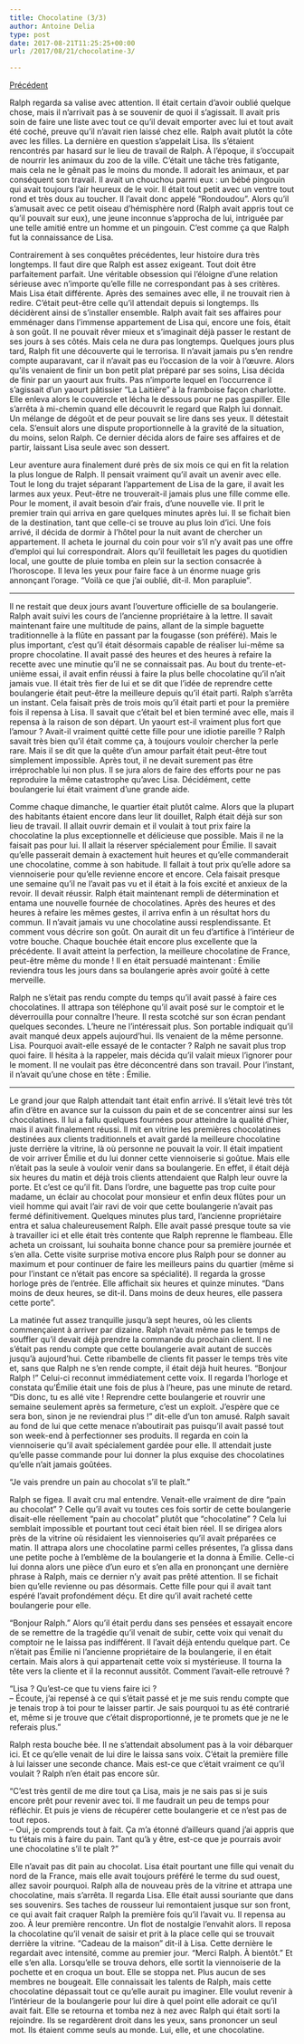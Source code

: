 ```yaml
---
title: Chocolatine (3/3)
author: Antoine Delia
type: post
date: 2017-08-21T11:25:25+00:00
url: /2017/08/21/chocolatine-3/

---
```

[Précédent][1]

Ralph regarda sa valise avec attention. Il était certain d&#8217;avoir oublié quelque chose, mais il n&#8217;arrivait pas à se souvenir de quoi il s&#8217;agissait. Il avait pris soin de faire une liste avec tout ce qu&#8217;il devait emporter avec lui et tout avait été coché, preuve qu&#8217;il n&#8217;avait rien laissé chez elle. Ralph avait plutôt la côte avec les filles. La dernière en question s&#8217;appelait Lisa. Ils s&#8217;étaient rencontrés par hasard sur le lieu de travail de Ralph. À l&#8217;époque, il s&#8217;occupait de nourrir les animaux du zoo de la ville. C&#8217;était une tâche très fatigante, mais cela ne le gênait pas le moins du monde. Il adorait les animaux, et par conséquent son travail. Il avait un chouchou parmi eux : un bébé pingouin qui avait toujours l&#8217;air heureux de le voir. Il était tout petit avec un ventre tout rond et très doux au toucher. Il l&#8217;avait donc appelé &#8220;Rondoudou&#8221;. Alors qu&#8217;il s&#8217;amusait avec ce petit oiseau d&#8217;hémisphère nord (Ralph avait appris tout ce qu&#8217;il pouvait sur eux), une jeune inconnue s&#8217;approcha de lui, intriguée par une telle amitié entre un homme et un pingouin. C&#8217;est comme ça que Ralph fut la connaissance de Lisa.

Contrairement à ses conquêtes précédentes, leur histoire dura très longtemps. Il faut dire que Ralph est assez exigeant. Tout doit être parfaitement parfait. Une véritable obsession qui l&#8217;éloigne d&#8217;une relation sérieuse avec n&#8217;importe qu&#8217;elle fille ne correspondant pas à ses critères. Mais Lisa était différente. Après des semaines avec elle, il ne trouvait rien à redire. C&#8217;était peut-être celle qu&#8217;il attendait depuis si longtemps. Ils décidèrent ainsi de s&#8217;installer ensemble. Ralph avait fait ses affaires pour emménager dans l&#8217;immense appartement de Lisa qui, encore une fois, était à son goût. Il ne pouvait rêver mieux et s&#8217;imaginait déjà passer le restant de ses jours à ses côtés. Mais cela ne dura pas longtemps. Quelques jours plus tard, Ralph fit une découverte qui le terrorisa. Il n&#8217;avait jamais pu s&#8217;en rendre compte auparavant, car il n&#8217;avait pas eu l&#8217;occasion de la voir à l&#8217;œuvre. Alors qu&#8217;ils venaient de finir un bon petit plat préparé par ses soins, Lisa décida de finir par un yaourt aux fruits. Pas n&#8217;importe lequel en l’occurrence il s&#8217;agissait d&#8217;un yaourt pâtissier &#8220;La Laitière&#8221; à la framboise façon charlotte. Elle enleva alors le couvercle et lécha le dessous pour ne pas gaspiller. Elle s&#8217;arrêta à mi-chemin quand elle découvrit le regard que Ralph lui donnait. Un mélange de dégoût et de peur pouvait se lire dans ses yeux. Il détestait cela. S&#8217;ensuit alors une dispute proportionnelle à la gravité de la situation, du moins, selon Ralph. Ce dernier décida alors de faire ses affaires et de partir, laissant Lisa seule avec son dessert.

Leur aventure aura finalement duré près de six mois ce qui en fit la relation la plus longue de Ralph. Il pensait vraiment qu&#8217;il avait un avenir avec elle. Tout le long du trajet séparant l&#8217;appartement de Lisa de la gare, il avait les larmes aux yeux. Peut-être ne trouverait-il jamais plus une fille comme elle. Pour le moment, il avait besoin d&#8217;air frais, d&#8217;une nouvelle vie. Il prit le premier train qui arriva en gare quelques minutes après lui. Il se fichait bien de la destination, tant que celle-ci se trouve au plus loin d&#8217;ici. Une fois arrivé, il décida de dormir à l&#8217;hôtel pour la nuit avant de chercher un appartement. Il acheta le journal du coin pour voir s&#8217;il n&#8217;y avait pas une offre d&#8217;emploi qui lui correspondrait. Alors qu&#8217;il feuilletait les pages du quotidien local, une goutte de pluie tomba en plein sur la section consacrée à l&#8217;horoscope. Il leva les yeux pour faire face à un énorme nuage gris annonçant l&#8217;orage. &#8220;Voilà ce que j&#8217;ai oublié, dit-il. Mon parapluie&#8221;.

* * *

Il ne restait que deux jours avant l&#8217;ouverture officielle de sa boulangerie. Ralph avait suivi les cours de l&#8217;ancienne propriétaire à la lettre. Il savait maintenant faire une multitude de pains, allant de la simple baguette traditionnelle à la flûte en passant par la fougasse (son préféré). Mais le plus important, c&#8217;est qu&#8217;il était désormais capable de réaliser lui-même sa propre chocolatine. Il avait passé des heures et des heures à refaire la recette avec une minutie qu&#8217;il ne se connaissait pas. Au bout du trente-et-unième essai, il avait enfin réussi à faire la plus belle chocolatine qu&#8217;il n&#8217;ait jamais vue. Il était très fier de lui et se dit que l&#8217;idée de reprendre cette boulangerie était peut-être la meilleure depuis qu&#8217;il était parti. Ralph s&#8217;arrêta un instant. Cela faisait près de trois mois qu&#8217;il était parti et pour la première fois il repensa à Lisa. Il savait que c&#8217;était bel et bien terminé avec elle, mais il repensa à la raison de son départ. Un yaourt est-il vraiment plus fort que l&#8217;amour ? Avait-il vraiment quitté cette fille pour une idiotie pareille ? Ralph savait très bien qu&#8217;il était comme ça, à toujours vouloir chercher la perle rare. Mais il se dit que la quête d&#8217;un amour parfait était peut-être tout simplement impossible. Après tout, il ne devait surement pas être irréprochable lui non plus. Il se jura alors de faire des efforts pour ne pas reproduire la même catastrophe qu&#8217;avec Lisa. Décidément, cette boulangerie lui était vraiment d&#8217;une grande aide.

Comme chaque dimanche, le quartier était plutôt calme. Alors que la plupart des habitants étaient encore dans leur lit douillet, Ralph était déjà sur son lieu de travail. Il allait ouvrir demain et il voulait à tout prix faire la chocolatine la plus exceptionnelle et délicieuse que possible. Mais il ne la faisait pas pour lui. Il allait la réserver spécialement pour Émilie. Il savait qu&#8217;elle passerait demain à exactement huit heures et qu&#8217;elle commanderait une chocolatine, comme à son habitude. Il fallait à tout prix qu&#8217;elle adore sa viennoiserie pour qu&#8217;elle revienne encore et encore. Cela faisait presque une semaine qu&#8217;il ne l&#8217;avait pas vu et il était à la fois excité et anxieux de la revoir. Il devait réussir. Ralph était maintenant rempli de détermination et entama une nouvelle fournée de chocolatines. Après des heures et des heures à refaire les mêmes gestes, il arriva enfin à un résultat hors du commun. Il n&#8217;avait jamais vu une chocolatine aussi resplendissante. Et comment vous décrire son goût. On aurait dit un feu d&#8217;artifice à l&#8217;intérieur de votre bouche. Chaque bouchée était encore plus excellente que la précédente. Il avait atteint la perfection, la meilleure chocolatine de France, peut-être même du monde ! Il en était persuadé maintenant : Émilie reviendra tous les jours dans sa boulangerie après avoir goûté à cette merveille.

Ralph ne s&#8217;était pas rendu compte du temps qu&#8217;il avait passé à faire ces chocolatines. Il attrapa son téléphone qu&#8217;il avait posé sur le comptoir et le déverrouilla pour connaître l&#8217;heure. Il resta scotché sur son écran pendant quelques secondes. L&#8217;heure ne l&#8217;intéressait plus. Son portable indiquait qu&#8217;il avait manqué deux appels aujourd&#8217;hui. Ils venaient de la même personne. Lisa. Pourquoi avait-elle essayé de le contacter ? Ralph ne savait plus trop quoi faire. Il hésita à la rappeler, mais décida qu&#8217;il valait mieux l&#8217;ignorer pour le moment. Il ne voulait pas être déconcentré dans son travail. Pour l&#8217;instant, il n&#8217;avait qu&#8217;une chose en tête : Émilie.

* * *

Le grand jour que Ralph attendait tant était enfin arrivé. Il s&#8217;était levé très tôt afin d&#8217;être en avance sur la cuisson du pain et de se concentrer ainsi sur les chocolatines. Il lui a fallu quelques fournées pour atteindre la qualité d&#8217;hier, mais il avait finalement réussi. Il mit en vitrine les premières chocolatines destinées aux clients traditionnels et avait gardé la meilleure chocolatine juste derrière la vitrine, là où personne ne pouvait la voir. Il était impatient de voir arriver Émilie et du lui donner cette viennoiserie si goûtue. Mais elle n&#8217;était pas la seule à vouloir venir dans sa boulangerie. En effet, il était déjà six heures du matin et déjà trois clients attendaient que Ralph leur ouvre la porte. Et c&#8217;est ce qu&#8217;il fit. Dans l&#8217;ordre, une baguette pas trop cuite pour madame, un éclair au chocolat pour monsieur et enfin deux flûtes pour un vieil homme qui avait l&#8217;air ravi de voir que cette boulangerie n&#8217;avait pas fermé définitivement. Quelques minutes plus tard, l&#8217;ancienne propriétaire entra et salua chaleureusement Ralph. Elle avait passé presque toute sa vie à travailler ici et elle était très contente que Ralph reprenne le flambeau. Elle acheta un croissant, lui souhaita bonne chance pour sa première journée et s&#8217;en alla. Cette visite surprise motiva encore plus Ralph pour se donner au maximum et pour continuer de faire les meilleurs pains du quartier (même si pour l&#8217;instant ce n&#8217;était pas encore sa spécialité). Il regarda la grosse horloge près de l&#8217;entrée. Elle affichait six heures et quinze minutes. &#8220;Dans moins de deux heures, se dit-il. Dans moins de deux heures, elle passera cette porte&#8221;.

La matinée fut assez tranquille jusqu&#8217;à sept heures, où les clients commençaient à arriver par dizaine. Ralph n&#8217;avait même pas le temps de souffler qu&#8217;il devait déjà prendre la commande du prochain client. Il ne s&#8217;était pas rendu compte que cette boulangerie avait autant de succès jusqu&#8217;à aujourd&#8217;hui. Cette ribambelle de clients fit passer le temps très vite et, sans que Ralph ne s&#8217;en rende compte, il était déjà huit heures. &#8220;Bonjour Ralph !&#8221; Celui-ci reconnut immédiatement cette voix. Il regarda l&#8217;horloge et constata qu&#8217;Émilie était une fois de plus à l&#8217;heure, pas une minute de retard. &#8220;Dis donc, tu es allé vite ! Reprendre cette boulangerie et rouvrir une semaine seulement après sa fermeture, c&#8217;est un exploit. J&#8217;espère que ce sera bon, sinon je ne reviendrai plus !&#8221; dit-elle d&#8217;un ton amusé. Ralph savait au fond de lui que cette menace n&#8217;aboutirait pas puisqu&#8217;il avait passé tout son week-end à perfectionner ses produits. Il regarda en coin la viennoiserie qu&#8217;il avait spécialement gardée pour elle. Il attendait juste qu&#8217;elle passe commande pour lui donner la plus exquise des chocolatines qu&#8217;elle n&#8217;ait jamais goûtées.

&#8220;Je vais prendre un pain au chocolat s&#8217;il te plaît.&#8221;

Ralph se figea. Il avait cru mal entendre. Venait-elle vraiment de dire &#8220;pain au chocolat&#8221; ? Celle qu&#8217;il avait vu toutes ces fois sortir de cette boulangerie disait-elle réellement &#8220;pain au chocolat&#8221; plutôt que &#8220;chocolatine&#8221; ? Cela lui semblait impossible et pourtant tout ceci était bien réel. Il se dirigea alors près de la vitrine où résidaient les viennoiseries qu&#8217;il avait préparées ce matin. Il attrapa alors une chocolatine parmi celles présentes, l&#8217;a glissa dans une petite poche à l&#8217;emblème de la boulangerie et la donna à Émilie. Celle-ci lui donna alors une pièce d&#8217;un euro et s&#8217;en alla en prononçant une dernière phrase à Ralph, mais ce dernier n&#8217;y avait pas prêté attention. Il se fichait bien qu&#8217;elle revienne ou pas désormais. Cette fille pour qui il avait tant espéré l&#8217;avait profondément déçu. Et dire qu&#8217;il avait racheté cette boulangerie pour elle.

&#8220;Bonjour Ralph.&#8221; Alors qu&#8217;il était perdu dans ses pensées et essayait encore de se remettre de la tragédie qu&#8217;il venait de subir, cette voix qui venait du comptoir ne le laissa pas indifférent. Il l&#8217;avait déjà entendu quelque part. Ce n&#8217;était pas Émilie ni l&#8217;ancienne propriétaire de la boulangerie, il en était certain. Mais alors à qui appartenait cette voix si mystérieuse. Il tourna la tête vers la cliente et il la reconnut aussitôt. Comment l&#8217;avait-elle retrouvé ?

&#8220;Lisa ? Qu&#8217;est-ce que tu viens faire ici ?  
&#8211; Écoute, j&#8217;ai repensé à ce qui s&#8217;était passé et je me suis rendu compte que je tenais trop à toi pour te laisser partir. Je sais pourquoi tu as été contrarié et, même si je trouve que c&#8217;était disproportionné, je te promets que je ne le referais plus.&#8221;

Ralph resta bouche bée. Il ne s&#8217;attendait absolument pas à la voir débarquer ici. Et ce qu&#8217;elle venait de lui dire le laissa sans voix. C&#8217;était la première fille à lui laisser une seconde chance. Mais est-ce que c&#8217;était vraiment ce qu&#8217;il voulait ? Ralph n&#8217;en était pas encore sûr.

&#8220;C&#8217;est très gentil de me dire tout ça Lisa, mais je ne sais pas si je suis encore prêt pour revenir avec toi. Il me faudrait un peu de temps pour réfléchir. Et puis je viens de récupérer cette boulangerie et ce n&#8217;est pas de tout repos.  
&#8211; Oui, je comprends tout à fait. Ça m&#8217;a étonné d&#8217;ailleurs quand j&#8217;ai appris que tu t&#8217;étais mis à faire du pain. Tant qu&#8217;à y être, est-ce que je pourrais avoir une chocolatine s&#8217;il te plaît ?&#8221;

Elle n&#8217;avait pas dit pain au chocolat. Lisa était pourtant une fille qui venait du nord de la France, mais elle avait toujours préféré le terme du sud ouest, allez savoir pourquoi. Ralph alla de nouveau près de la vitrine et attrapa une chocolatine, mais s&#8217;arrêta. Il regarda Lisa. Elle était aussi souriante que dans ses souvenirs. Ses taches de rousseur lui remontaient jusque sur son front, ce qui avait fait craquer Ralph la première fois qu&#8217;il l&#8217;avait vu. Il repensa au zoo. À leur première rencontre. Un flot de nostalgie l&#8217;envahit alors. Il reposa la chocolatine qu&#8217;il venait de saisir et prit à la place celle qui se trouvait derrière la vitrine. &#8220;Cadeau de la maison&#8221; dit-il à Lisa. Cette dernière le regardait avec intensité, comme au premier jour. &#8220;Merci Ralph. À bientôt.&#8221; Et elle s&#8217;en alla. Lorsqu&#8217;elle se trouva dehors, elle sortit la viennoiserie de la pochette et en croqua un bout. Elle se stoppa net. Plus aucun de ses membres ne bougeait. Elle connaissait les talents de Ralph, mais cette chocolatine dépassait tout ce qu&#8217;elle aurait pu imaginer. Elle voulut revenir à l&#8217;intérieur de la boulangerie pour lui dire à quel point elle adorait ce qu&#8217;il avait fait. Elle se retourna et tomba nez à nez avec Ralph qui était sorti la rejoindre. Ils se regardèrent droit dans les yeux, sans prononcer un seul mot. Ils étaient comme seuls au monde. Lui, elle, et une chocolatine.

 [1]: https://blog.antoinedelia.fr/2017/07/11/chocolatine-2/